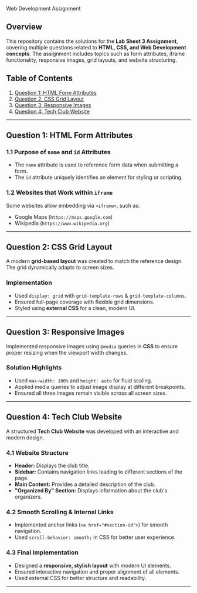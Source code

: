 Web Development Assignment  

## Overview  
This repository contains the solutions for the **Lab Sheet 3 Assignment**, covering multiple questions related to **HTML, CSS, and Web Development concepts**. The assignment includes topics such as form attributes, iframe functionality, responsive images, grid layouts, and website structuring.  

## Table of Contents  
1. [Question 1: HTML Form Attributes](#question-1-html-form-attributes)  
2. [Question 2: CSS Grid Layout](#question-2-css-grid-layout)  
3. [Question 3: Responsive Images](#question-3-responsive-images)  
4. [Question 4: Tech Club Website](#question-4-tech-club-website)  

---

## Question 1: HTML Form Attributes  
### **1.1 Purpose of `name` and `id` Attributes**  
- The `name` attribute is used to reference form data when submitting a form.  
- The `id` attribute uniquely identifies an element for styling or scripting.  

### **1.2 Websites that Work within `iframe`**  
Some websites allow embedding via `<iframe>`, such as:   
- Google Maps (`https://maps.google.com`)  
- Wikipedia (`https://www.wikipedia.org`)  

---

## Question 2: CSS Grid Layout  
A modern **grid-based layout** was created to match the reference design. The grid dynamically adapts to screen sizes.  

### **Implementation**  
- Used `display: grid` with `grid-template-rows` & `grid-template-columns`.  
- Ensured full-page coverage with flexible grid dimensions.  
- Styled using **external CSS** for a clean, modern UI.  

---

## Question 3: Responsive Images  
Implemented responsive images using `@media` queries in **CSS** to ensure proper resizing when the viewport width changes.  

### **Solution Highlights**  
- Used `max-width: 100%` and `height: auto` for fluid scaling.  
- Applied media queries to adjust image display at different breakpoints.  
- Ensured all three images remain visible across all screen sizes.  

---

## Question 4: Tech Club Website  
A structured **Tech Club Website** was developed with an interactive and modern design.  

### **4.1 Website Structure**  
- **Header:** Displays the club title.  
- **Sidebar:** Contains navigation links leading to different sections of the page.  
- **Main Content:** Provides a detailed description of the club.  
- **"Organized By" Section:** Displays information about the club's organizers.  

### **4.2 Smooth Scrolling & Internal Links**  
- Implemented anchor links (`<a href="#section-id">`) for smooth navigation.  
- Used `scroll-behavior: smooth;` in CSS for better user experience.  

### **4.3 Final Implementation**  
- Designed a **responsive, stylish layout** with modern UI elements.  
- Ensured interactive navigation and proper alignment of all elements.  
- Used external CSS for better structure and readability.  

---
